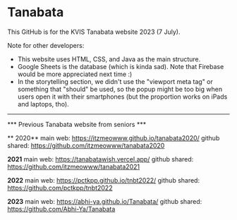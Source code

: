 # Tanabata

This GitHub is for the KVIS Tanabata website 2023 (7 July).

Note for other developers:

- This website uses HTML, CSS, and Java as the main structure.
- Google Sheets is the database (which is kinda sad). Note that Firebase would be more appreciated next time :)
- In the storytelling section, we didn't use the "viewport meta tag" or something that "should" be used, so the popup might be too big when users open it with their smartphones (but the proportion works on iPads and laptops, tho).

----------

*** Previous Tanabata website from seniors ***

**
2020**
main web: https://itzmeowww.github.io/tanabata2020/
github shared: https://github.com/itzmeowww/tanabata2020

**2021**
main web: https://tanabatawish.vercel.app/
github shared: https://github.com/itzmeowww/tanabata2021

**2022**
main web: https://pctkpp.github.io/tnbt2022/
github shared: https://github.com/pctkpp/tnbt2022

**2023**
main web: https://abhi-ya.github.io/Tanabata/
github shared: https://github.com/Abhi-Ya/Tanabata
